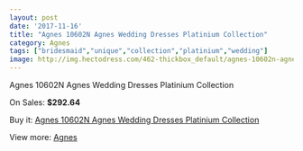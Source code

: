 ```yaml
---
layout: post
date: '2017-11-16'
title: "Agnes 10602N Agnes Wedding Dresses Platinium Collection"
category: Agnes
tags: ["bridesmaid","unique","collection","platinium","wedding"]
image: http://img.hectodress.com/462-thickbox_default/agnes-10602n-agnes-wedding-dresses-platinium-collection.jpg
---
```

Agnes 10602N Agnes Wedding Dresses Platinium Collection

On Sales: **$292.64**
<a href="https://www.hectodress.com/agnes/269-agnes-10602n-agnes-wedding-dresses-platinium-collection.html"><amp-img layout="responsive" width="600" height="600" src="//img.hectodress.com/462-thickbox_default/agnes-10602n-agnes-wedding-dresses-platinium-collection.jpg" alt="Agnes 10602N Agnes Wedding Dresses Platinium Collection 0" /></a>

Buy it: [Agnes 10602N Agnes Wedding Dresses Platinium Collection](https://www.hectodress.com/agnes/269-agnes-10602n-agnes-wedding-dresses-platinium-collection.html "Agnes 10602N Agnes Wedding Dresses Platinium Collection")

View more: [Agnes](https://www.hectodress.com/6-agnes "Agnes")